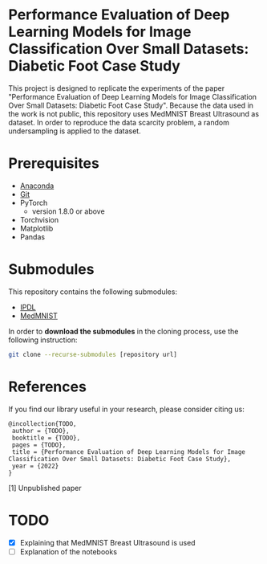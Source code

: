 # Performance Evaluation of Deep Learning Models for Image Classification Over Small Datasets: Diabetic Foot Case Study

This project is designed to replicate the experiments of the paper "Performance Evaluation of Deep Learning Models for Image Classification Over Small Datasets: Diabetic Foot Case Study". Because the data used in the work is not public, this repository uses MedMNIST Breast Ultrasound as dataset. In order to reproduce the data scarcity problem, a random undersampling is applied to the dataset.

# Prerequisites
* [Anaconda](https://www.anaconda.com/distribution/)
* [Git](https://git-scm.com/)
* PyTorch 
    * version 1.8.0 or above
* Torchvision
* Matplotlib
* Pandas

# Submodules
This repository contains the following submodules:

* [IPDL](https://github.com/mt4sd/IPDL)
* [MedMNIST](https://github.com/MedMNIST/MedMNIST)

In order to **download the submodules** in the cloning process, use the following instruction:
``` Bash
git clone --recurse-submodules [repository url]
```

# References

If you find our library useful in your research, please consider citing us:
```
@incollection{TODO,
 author = {TODO},
 booktitle = {TODO},
 pages = {TODO},
 title = {Performance Evaluation of Deep Learning Models for Image Classification Over Small Datasets: Diabetic Foot Case Study},
 year = {2022}
}
```

[1] Unpublished paper

# TODO
- [x] Explaining that MedMNIST Breast Ultrasound is used
- [ ] Explanation of the notebooks
